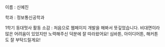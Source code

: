 이름 : 신예진

학과 : 정보통신공학과

1학기 동대멋사 활동 소감 : 처음으로 웹페이지 개발을 해봐서 뜻깊었습니다. 비대면이라 많은 어려움이 있었지만 노력해주신 덕분에 잘 따라왔어요! 심바톤, 아이디어톤, 해커톤도 잘 부탁드릴게요!